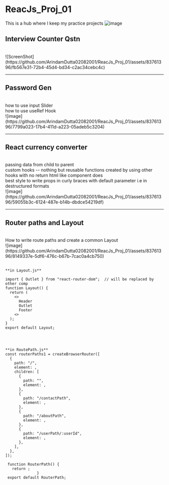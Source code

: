# ReacJs_Proj_01
This is a hub where I keep my practice projects
![image](https://github.com/ArindamDutta02082001/ReacJs_Proj_01/assets/83761396/eb6a9d7d-676d-4500-9a26-0f378e1e6f54)

<h2>Interview Counter Qstn</h2>
<br/>
![ScreenShot](https://github.com/ArindamDutta02082001/ReacJs_Proj_01/assets/83761396/fb567e31-72b4-45d4-bd34-c2ac34cebc4c)

<hr/>

<h2>Password Gen</h2>
<br/>
how to use input Slider
<br/>
how to use useRef Hook
<br/>
![image](https://github.com/ArindamDutta02082001/ReacJs_Proj_01/assets/83761396/7799a023-17b4-411d-a223-05adeb5c3204)

<hr/>

<h2>React currency converter</h2>
<br/>
passing data from child to parent
<br/>
custom hooks -- nothing but reusable functions created by using other hooks with no return html like component does
<br/>
best style to write props in curly braces with default parameter i.e in destructured formats
<br/>
![image](https://github.com/ArindamDutta02082001/ReacJs_Proj_01/assets/83761396/59055b3c-6124-487e-b14b-dbdce54219df)

<hr/>

<h2>Router paths and Layout</h2>
<br/>
How to write route paths and create a common Layout
<br/>
![image](https://github.com/ArindamDutta02082001/ReacJs_Proj_01/assets/83761396/8149337e-5df6-476c-b67b-7cac0a4cb750)


<pre>
 <code>
**in Layout.js**

import { Outlet } from "react-router-dom";  // will be replaced by other comp
function Layout() {
  return (
    <>
      Header
      Outlet
      Footer
    <>
  );
}
export default Layout;
     
 </code>
</pre>

<pre>
<code>
**in RoutePath.js**
const routerPaths1 = createBrowserRouter([
  {
    path: "/",
    element: <Layout />,
    children: [
      {
        path: "",
        element: <Home />,
      },
      {
        path: "/contactPath",
        element: <Contact />,
      },
      {
        path: "/aboutPath",
        element: <About />,
      },
      {
        path: "/userPath/:userId",
        element: <User />,
      },
    ],
  },
]);

 function RouterPath() {
   return <RouterProvider router={routerPaths1} />;
              }
 export default RouterPath;
</code>
</pre>
